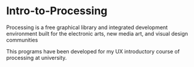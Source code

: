 # Intro-to-Processing
Processing is a free graphical library and integrated development environment built for the electronic arts, new media art, and visual design communities

This programs have been developed for my UX  introductory course of processing at university.
